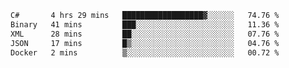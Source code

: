 <!--START_SECTION:waka-->

```txt
C#       4 hrs 29 mins   ██████████████████▓░░░░░░   74.76 %
Binary   41 mins         ███░░░░░░░░░░░░░░░░░░░░░░   11.36 %
XML      28 mins         ██░░░░░░░░░░░░░░░░░░░░░░░   07.76 %
JSON     17 mins         █▒░░░░░░░░░░░░░░░░░░░░░░░   04.76 %
Docker   2 mins          ▒░░░░░░░░░░░░░░░░░░░░░░░░   00.72 %
```

<!--END_SECTION:waka-->
